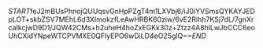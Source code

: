 $START$feJ2mBUsPhnojQUUqsvGnHpPZgT4m1LXVbj6/iJ0iYVSmsQYKAYJEDpLOT+skbZSV7MEhL6d3XImokzfLeAwHRBK60ziw/6vE2Rihh7KSj7dL/7gnXrcaIkcjwD9D1/JQW42CMs+h2uheH4hoZxEGKk30z+Ztzz4A8hlLwJbCCC6eoUhCXldYNpeWTCPVMXE0QFlyEPO6wDiLD4eO25glQ==$END$